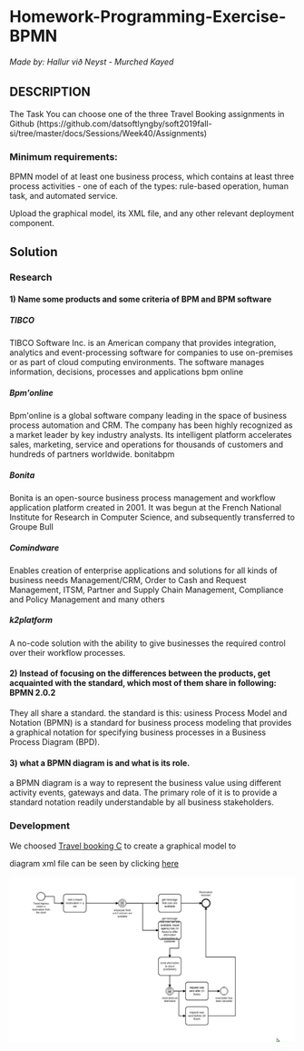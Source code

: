 # Homework-Programming-Exercise-BPMN 

<h6>Made by: Hallur við Neyst - Murched Kayed </h6>
 
<h2> DESCRIPTION </h2>

<p>
The Task
You can choose one of the three Travel Booking assignments in Github (https://github.com/datsoftlyngby/soft2019fall-si/tree/master/docs/Sessions/Week40/Assignments)
</p>

<h3>
Minimum requirements:
</h3>

<p>
BPMN model of at least one business process, which contains at least three process activities - one of each of the types: rule-based operation, human task, and automated service.
</p>

<p>
Upload the graphical model, its XML file, and any other relevant deployment component.
</p>


<h2> Solution </h2>


<h3>Research</h3>

<h4> 1) Name some products and some criteria of BPM and BPM software </h4>



<h5>TIBCO</h5>

<p>
TIBCO Software Inc. is an American company that provides integration, analytics and event-processing software for companies to use on-premises or as part of cloud computing environments. The software manages information, decisions, processes and applications
bpm online
</p>

<h5>
Bpm'online
</h5>

<p>
Bpm'online is a global software company leading in the space of business process automation and CRM.
The company has been highly recognized as a market leader by key industry analysts. Its intelligent platform accelerates sales, marketing, service and operations for thousands of customers and hundreds of partners worldwide.
bonitabpm
<p>
 
 <h5>
Bonita
</h5
 
 <p>
 Bonita is an open-source business process management and workflow application platform created in 2001. It was begun at the French National Institute for Research in Computer Science, and subsequently transferred to Groupe Bull
</p>

<h5>
Comindware
</h5>

<p>
Enables creation of enterprise applications and solutions for all kinds of business needs
Management/CRM, Order to Cash and Request Management, ITSM, Partner and Supply Chain Management, Compliance and Policy Management and many others
</p>

<h5>
k2platform
</h5>

<p>
A no-code solution with the ability to give businesses the required control over their workflow processes.
</p>


<h4> 
 2)  Instead of focusing on the differences between the products, get acquainted with the standard, which most of them share in following: BPMN 2.0.2
</h4>

<p>
They all share a standard. the standard is this: usiness Process Model and Notation (BPMN) is a standard for business process modeling that provides a graphical notation for specifying business processes in a Business Process Diagram (BPD).
</p>

<h4> 3) what a BPMN diagram is and what is its role. </h4>

<p>
a BPMN diagram is a way to represent the business value using different activity events, gateways and data. The primary role of it is to provide a standard notation readily understandable by all business stakeholders.
</p>

<h3>Development</h3>

<p> We choosed <a href="https://github.com/datsoftlyngby/soft2019fall-si/blob/master/docs/Sessions/Week40/Assignments/Travel%20Booking%20C.pdf
">Travel booking C</a> to create a graphical model to </p>

<p>diagram xml file can be seen by clicking <a href="https://github.com/Mokayed/sys-integration-Homework-Programming-Exercise-BPMN/blob/master/diagram_1.bpmn">here</a></p>

<img src="https://github.com/Mokayed/sys-integration-Homework-Programming-Exercise-BPMN/blob/master/unknown.png" alt="diagram"/>
